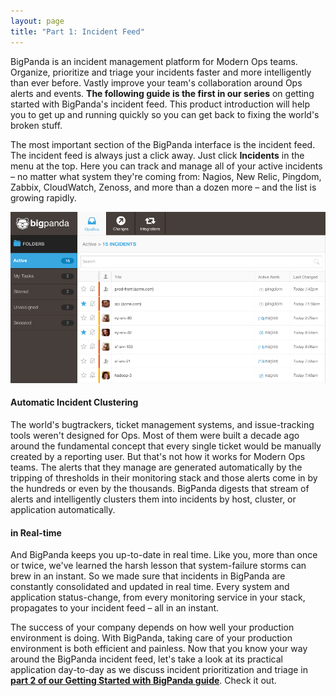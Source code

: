 ```yaml
---
layout: page
title: "Part 1: Incident Feed"
---
```


BigPanda is an incident management platform for Modern Ops teams. Organize, prioritize and triage your incidents faster and more intelligently than ever before. Vastly improve your team's collaboration around Ops alerts and events. **The following guide is the first in our series** on getting started with BigPanda's incident feed. This product introduction will help you to get up and running quickly so you can get back to fixing the world's broken stuff.

The most important section of the BigPanda interface is the incident feed. The incident feed is always just a click away. Just click **Incidents** in the menu at the top. Here you can track and manage all of your active incidents – no matter what system they're coming from: Nagios, New Relic, Pingdom, Zabbix, CloudWatch, Zenoss, and more than a dozen more – and the list is growing rapidly.

![The BigPanda Incident Feed](/media/incidentFeed.png)

#### Automatic Incident Clustering

The world's bugtrackers, ticket management systems, and issue-tracking tools weren't designed for Ops. Most of them were built a decade ago around the fundamental concept that every single ticket would be manually created by a reporting user. But that's not how it works for Modern Ops teams. The alerts that they manage are generated automatically by the tripping of thresholds in their monitoring stack and those alerts come in by the hundreds or even by the thousands. BigPanda digests that stream of alerts and intelligently clusters them into incidents by host, cluster, or application automatically.

#### in Real-time
And BigPanda keeps you up-to-date in real time. Like you, more than once or twice, we've learned the harsh lesson that system-failure storms can brew in an instant. So we made sure that incidents in BigPanda are constantly consolidated and updated in real time. Every system and application status-change, from every monitoring service in your stack, propagates to your incident feed – all in an instant.

The success of your company depends on how well your production environment is doing. With BigPanda, taking care of your production environment is both efficient and painless. Now that you know your way around the BigPanda incident feed, let's take a look at its practical application day-to-day as we discuss incident prioritization and triage in [**part 2 of our Getting Started with BigPanda guide**](getting-started-with-bigpanda-incident-triage.html). Check it out.
